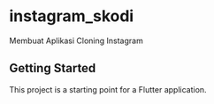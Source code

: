 # instagram_skodi

Membuat Aplikasi Cloning Instagram

## Getting Started

This project is a starting point for a Flutter application.

